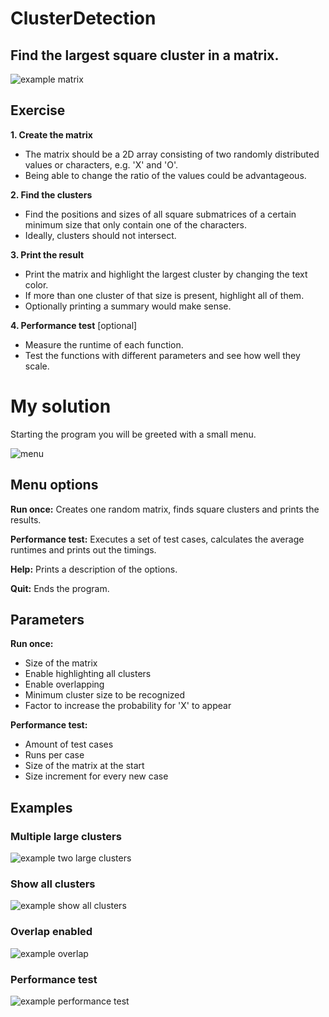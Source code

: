 
# ClusterDetection

## Find the largest square cluster in a matrix.

![example matrix](https://user-images.githubusercontent.com/20523988/64360441-ce3f0e00-d00a-11e9-936b-ee8453e61881.png)

## Exercise

**1. Create the matrix**
* The matrix should be a 2D array consisting of two randomly distributed values or characters, e.g. 'X' and 'O'. 
* Being able to change the ratio of the values could be advantageous. 

**2. Find the clusters**
* Find the positions and sizes of all square submatrices of a certain minimum size that only contain one of the characters. 
* Ideally, clusters should not intersect. 

**3. Print the result**
* Print the matrix and highlight the largest cluster by changing the text color. 
* If more than one cluster of that size is present, highlight all of them. 
* Optionally printing a summary would make sense.

**4. Performance test** [optional]
* Measure the runtime of each function. 
* Test the functions with different parameters and see how well they scale.



# My solution
Starting the program you will be greeted with a small menu. 

![menu](https://user-images.githubusercontent.com/20523988/64320530-0b7dae80-cfbf-11e9-81a8-515c96490860.png)

## Menu options
**Run once:** Creates one random matrix, finds square clusters and prints the results.

**Performance test:** Executes a set of test cases, calculates the average runtimes and prints out the timings.

**Help:** Prints a description of the options.

**Quit:** Ends the program.



## Parameters
**Run once:**
* Size of the matrix
* Enable highlighting all clusters
* Enable overlapping
* Minimum cluster size to be recognized
* Factor to increase the probability for 'X' to appear

**Performance test:**
* Amount of test cases
* Runs per case
* Size of the matrix at the start
* Size increment for every new case

## Examples

### Multiple large clusters

![example two large clusters](https://user-images.githubusercontent.com/20523988/64451554-c3f14280-d0e4-11e9-9d25-7423b6af08bb.png)

### Show all clusters

![example show all clusters](https://user-images.githubusercontent.com/20523988/64360535-f595db00-d00a-11e9-99ce-531400010e70.png)

### Overlap enabled

![example overlap](https://user-images.githubusercontent.com/20523988/64451645-ec793c80-d0e4-11e9-8d41-c9de10739e18.png)

### Performance test

![example performance test](https://user-images.githubusercontent.com/20523988/64360763-6a691500-d00b-11e9-9344-d4028498f96f.png)
